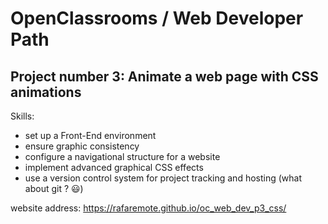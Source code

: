 # OpenClassrooms / Web Developer Path

## Project number 3: Animate a web page with CSS animations

Skills:

- set up a Front-End environment
- ensure graphic consistency
- configure a navigational structure for a website
- implement advanced graphical CSS effects
- use a version control system for project tracking and hosting (what about git ? 😃)

website address: https://rafaremote.github.io/oc_web_dev_p3_css/
